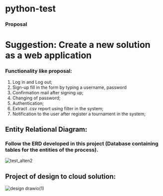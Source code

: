 # python-test
### Proposal
# Suggestion: Create a new solution as a web application
### Functionality like proposal:
1. Log in and Log out;
2. Sign-up fill in the form by typing a username, password
3. Confirmation mail after signing up;
4. Changing of password;
5. Authentication;
6. Extract .csv report using filter in the system;
7. Notification to the user after register a tournament in the system;

## Entity Relational Diagram:
### Follow the ERD developed in this project (Database containing tables for the entities of the process).
![test_alten2](https://user-images.githubusercontent.com/67196397/186276478-4085db3c-5d10-4759-b48f-5902d37f65b3.png)

## Project of design to cloud solution:
![design drawio(1)](https://user-images.githubusercontent.com/67196397/186734917-09c8bc4d-5912-44b0-bf3e-2b01c0e01329.png)
